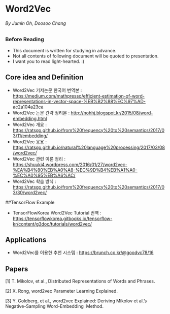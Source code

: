 # Word2Vec
###### By Jumin Oh, Doosoo Chang
### Before Reading
- This document is written for studying in advance.
- Not all contents of following document will be quoted to presentation.
- I want you to read light-hearted. :)
## Core idea and Definition
- Word2Vec 기저논문 한국어 번역본 : https://medium.com/mathpresso/efficient-estimation-of-word-representations-in-vector-space-%EB%B2%88%EC%97%AD-ac2a104a23ca
- Word2Vec 논문 간략 정리본 : http://nohhj.blogspot.kr/2015/08/word-embedding.html
- Word2Vec 개요 : https://ratsgo.github.io/from%20frequency%20to%20semantics/2017/03/11/embedding/
- Word2Vec 응용 : https://ratsgo.github.io/natural%20language%20processing/2017/03/08/word2vec/
- Word2Vec 관련 이론 정리 : https://shuuki4.wordpress.com/2016/01/27/word2vec-%EA%B4%80%EB%A0%A8-%EC%9D%B4%EB%A1%A0-%EC%A0%95%EB%A6%AC/
- Word2Vec 학습 방식 : https://ratsgo.github.io/from%20frequency%20to%20semantics/2017/03/30/word2vec/

##TensorFlow Example

- TensorFlowKorea Word2Vec Tutorial 번역 : https://tensorflowkorea.gitbooks.io/tensorflow-kr/content/g3doc/tutorials/word2vec/

## Applications

- Word2Vec를 이용한 추천 시스템 : https://brunch.co.kr/@goodvc78/16


## Papers

[1]  T. Mikolov, et al., Distributed Representations of Words and Phrases.

[2]  X. Rong, word2vec Parameter Learning Explained.

[3]  Y. Goldberg, et al., word2vec Explained: Deriving Mikolov et al.’s Negative-Sampling Word-Embedding 
​      Method.